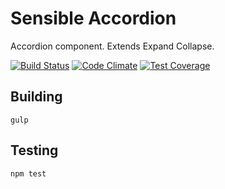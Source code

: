 # Sensible Accordion

Accordion component. Extends Expand Collapse.

[![Build Status](https://travis-ci.org/justingeeslin/every.svg?branch=master)](https://travis-ci.org/justingeeslin/every) [![Code Climate](https://codeclimate.com/github/justingeeslin/every/badges/gpa.svg)](https://codeclimate.com/github/justingeeslin/every) [![Test Coverage](https://codeclimate.com/github/justingeeslin/every/badges/coverage.svg)](https://codeclimate.com/github/justingeeslin/every/coverage)
## Building
`gulp`

## Testing
`npm test`
